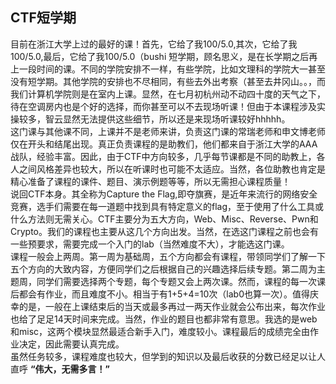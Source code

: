 ## CTF短学期
目前在浙江大学上过的最好的课！首先，它给了我100/5.0,其次，它给了我100/5.0,最后，它给了我100/5.0（bushi
短学期，顾名思义，是在长学期之后再上一段时间的课。不同的学院安排不一样，有些学院，比如文理科的学院大一甚至没有短学期。其他学院的安排也不尽相同，有些去外出考察（甚至去井冈山。。，而我们计算机学院则是在室内上课。显然，在七月初杭州动不动四十度的天气之下，待在空调房内也是个好的选择，而你甚至可以不去现场听课！但由于本课程涉及实操较多，智云显然无法提供这些细节，所以还是来现场听课较好hhhhh。<br>
这门课与其他课不同，上课并不是老师来讲，负责这门课的常瑞老师和申文博老师仅在开头和结尾出现。真正负责课程的是助教们，他们都来自于浙江大学的AAA战队，经验丰富。因此，由于CTF中方向较多，几乎每节课都是不同的助教上，各人之间风格差异也较大，所以在听课时也可能不太适应。当然，各位助教也肯定是精心准备了课程的课件、题目、演示例题等等，所以无需担心课程质量！<br>
说回CTF本身。其全称为Capture the Flag,即夺旗赛，是近年来流行的网络安全竞赛，选手们需要在每一道题中找到具有特定意义的flag，至于使用了什么工具或什么方法则无需关心。CTF主要分为五大方向，Web、Misc、Reverse、Pwn和Crypto。我们的课程也主要从这几个方向出发。当然，在选这门课程之前也会有一些预要求，需要完成一个入门的lab（当然难度不大），才能选这门课。<br>
课程一般会上两周。第一周为基础周，五个方向都会有课程，带领同学们了解一下五个方向的大致内容，方便同学们之后根据自己的兴趣选择后续专题。第二周为主题周，同学们需要选择两个专题，每个专题又会上两次课。然而，课程的每一次课后都会有作业，而且难度不小。相当于有1+5+4=10次（lab0也算一次）。值得庆幸的是，一般在上课结束后的当天或最多再过一两天作业就会公布出来，每次作业也给了足足14天时间来完成。当然，作业的题目也都非常有意思。我选的是web和misc，这两个模块显然最适合新手入门，难度较小。课程最后的成绩完全由作业决定，因此需要认真完成。<br>
虽然任务较多，课程难度也较大，但学到的知识以及最后收获的分数已经足以让人直呼 **“伟大，无需多言！”**